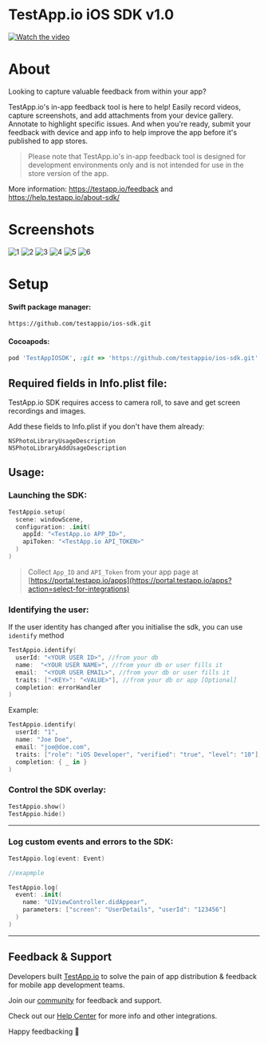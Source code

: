 # TestApp.io iOS SDK v1.0

[![Watch the video](https://user-images.githubusercontent.com/3076722/217676152-06c1e157-cf59-4d46-86aa-1712f9d70e8e.png)](https://testapp.io/feedback)

About
=====

Looking to capture valuable feedback from within your app?

TestApp.io's in-app feedback tool is here to help! Easily record videos, capture screenshots, and add attachments from your device gallery. Annotate to highlight specific issues. And when you're ready, submit your feedback with device and app info to help improve the app before it's published to app stores.

> Please note that TestApp.io's in-app feedback tool is designed for development environments only and is not intended for use in the store version of the app.


More information: https://testapp.io/feedback and https://help.testapp.io/about-sdk/


Screenshots
=====

![1](https://user-images.githubusercontent.com/3076722/209127920-8f97c341-04fc-462c-9c39-cd777ab0928c.svg)
![2](https://user-images.githubusercontent.com/3076722/209127994-fe804ea9-b568-4366-8fba-f9fc5598b7bf.svg)
![3](https://user-images.githubusercontent.com/3076722/209128011-2a89017d-c34a-4732-bfe8-474d695fafeb.svg)
![4](https://user-images.githubusercontent.com/3076722/209128048-b652b6c9-0dc0-434c-ae6e-b91de4984132.svg)
![5](https://user-images.githubusercontent.com/3076722/209128075-4fcd3d82-2f01-4c94-a116-024fb7316085.svg)
![6](https://user-images.githubusercontent.com/3076722/209128083-8f90bc00-5093-4021-8d0d-6d0406ec5610.svg)


Setup
=====

  

#### Swift package manager:

```plain
https://github.com/testappio/ios-sdk.git
```

#### Cocoapods:

```ruby
pod 'TestAppIOSDK', :git => 'https://github.com/testappio/ios-sdk.git'
```

  

Required fields in Info.plist file:
-----------------------------------

TestApp.io SDK requires access to camera roll, to save and get screen recordings and images.

Add these fields to Info.plist if you don't have them already:

```plain
NSPhotoLibraryUsageDescription
NSPhotoLibraryAddUsageDescription
```

Usage:
------

### Launching the SDK:

```swift
TestAppio.setup(
  scene: windowScene,
  configuration: .init(
    appId: "<TestApp.io APP_ID>",
    apiToken: "<TestApp.io API_TOKEN>"
  )
)
```

> Collect `App_ID` and `API_Token` from your app page at [https://portal.testapp.io/apps](https://portal.testapp.io/apps?action=select-for-integrations)
  

### Identifying the user:

If the user identity has changed after you initialise the sdk, you can use `identify` method

```swift
TestAppio.identify(
  userId: "<YOUR USER ID>", //from your db
  name:  "<YOUR USER NAME>", //from your db or user fills it
  email:  "<YOUR USER EMAIL>", //from your db or user fills it
  traits: ["<KEY>": "<VALUE>"], //from your db or app [Optional]
  completion: errorHandler
)
```

Example:
```swift
TestAppio.identify(
  userId: "1",
  name: "Joe Doe",
  email: "joe@doe.com",
  traits: ["role": "iOS Developer", "verified": "true", "level": "10"],
  completion: { _ in }
)
```

### Control the SDK overlay:

```swift
TestAppio.show()
TestAppio.hide()
```

----------

### Log custom events and errors to the SDK:

```swift
TestAppio.log(event: Event)

//exapmple

TestAppio.log(
  event: .init(
    name: "UIViewController.didAppear", 
    parameters: ["screen": "UserDetails", "userId": "123456"]
  )
)
```

----------

## Feedback & Support

Developers built [TestApp.io](https://testapp.io) to solve the pain of app distribution & feedback for mobile app development teams.

Join our [community](https://help.testapp.io/faq/join-our-community/) for feedback and support.

Check out our [Help Center](https://help.testapp.io/) for more info and other integrations.

Happy feedbacking 🎉




